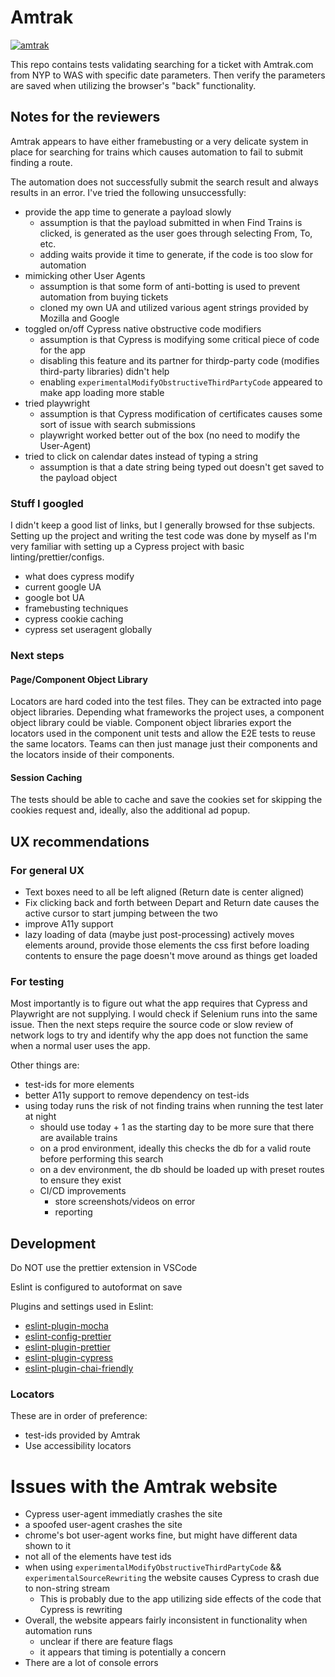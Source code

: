 # Amtrak
[![amtrak](https://img.shields.io/endpoint?url=https://cloud.cypress.io/badge/detailed/wrhdxi&style=flat&logo=cypress)](https://cloud.cypress.io/projects/wrhdxi/runs)

This repo contains tests validating searching for a ticket with Amtrak.com from NYP to WAS with specific date parameters. Then verify the parameters are saved when utilizing the browser's "back" functionality.

## Notes for the reviewers

Amtrak appears to have either framebusting or a very delicate system in place for searching for trains which causes automation to fail to submit finding a route.

The automation does not successfully submit the search result and always results in an error. I've tried the following unsuccessfully:

* provide the app time to generate a payload slowly
  * assumption is that the payload submitted in when Find Trains is clicked, is generated as the user goes through selecting From, To, etc.
  * adding waits provide it time to generate, if the code is too slow for automation
* mimicking other User Agents
  * assumption is that some form of anti-botting is used to prevent automation from buying tickets
  * cloned my own UA and utilized various agent strings provided by Mozilla and Google
* toggled on/off Cypress native obstructive code modifiers
  * assumption is that Cypress is modifying some critical piece of code for the app
  * disabling this feature and its partner for thirdp-party code (modifies third-party libraries) didn't help
  * enabling `experimentalModifyObstructiveThirdPartyCode` appeared to make app loading more stable
* tried playwright
  * assumption is that Cypress modification of certificates causes some sort of issue with search submissions
  * playwright worked better out of the box (no need to modify the User-Agent)
* tried to click on calendar dates instead of typing a string
  * assumption is that a date string being typed out doesn't get saved to the payload object

### Stuff I googled

I didn't keep a good list of links, but I generally browsed for thse subjects. Setting up the project and writing the test code was done by myself as I'm very familiar with setting up a Cypress project with basic linting/prettier/configs.

- what does cypress modify
- current google UA
- google bot UA
- framebusting techniques
- cypress cookie caching
- cypress set useragent globally

### Next steps

#### Page/Component Object Library

Locators are hard coded into the test files. They can be extracted into page object libraries. Depending what frameworks the project uses, a component object library could be viable. Component object libraries export the locators used in the component unit tests and allow the E2E tests to reuse the same locators. Teams can then just manage just their components and the locators inside of their components.

#### Session Caching

The tests should be able to cache and save the cookies set for skipping the cookies request and, ideally, also the additional ad popup.

## UX recommendations

### For general UX

- Text boxes need to all be left aligned (Return date is center aligned)
- Fix clicking back and forth between Depart and Return date causes the active cursor to start jumping between the two
- improve A11y support
- lazy loading of data (maybe just post-processing) actively moves elements around, provide those elements the css first before loading contents to ensure the page doesn't move around as things get loaded

### For testing

Most importantly is to figure out what the app requires that Cypress and Playwright are not supplying. I would check if Selenium runs into the same issue. Then the next steps require the source code or slow review of network logs to try and identify why the app does not function the same when a normal user uses the app.

Other things are:

- test-ids for more elements
- better A11y support to remove dependency on test-ids
- using today runs the risk of not finding trains when running the test later at night
  - should use today + 1 as the starting day to be more sure that there are available trains
  - on a prod environment, ideally this checks the db for a valid route before performing this search
  - on a dev environment, the db should be loaded up with preset routes to ensure they exist
  - CI/CD improvements
    - store screenshots/videos on error
    - reporting


## Development

Do NOT use the prettier extension in VSCode

Eslint is configured to autoformat on save

Plugins and settings used in Eslint:
- [eslint-plugin-mocha](https://github.com/lo1tuma/eslint-plugin-mocha/tree/master)
- [eslint-config-prettier](https://github.com/prettier/eslint-config-prettier)
- [eslint-plugin-prettier](https://github.com/prettier/eslint-plugin-prettier)
- [eslint-plugin-cypress](https://github.com/cypress-io/eslint-plugin-cypress)
- [eslint-plugin-chai-friendly](https://github.com/ihordiachenko/eslint-plugin-chai-friendly)

### Locators

These are in order of preference:

- test-ids provided by Amtrak
- Use accessibility locators

# Issues with the Amtrak website

- Cypress user-agent immediatly crashes the site
- a spoofed user-agent crashes the site
- chrome's bot user-agent works fine, but might have different data shown to it
- not all of the elements have test ids
- when using `experimentalModifyObstructiveThirdPartyCode` && `experimentalSourceRewriting` the website causes Cypress to crash due to non-string stream
  - This is probably due to the app utilizing side effects of the code that Cypress is rewriting
- Overall, the website appears fairly inconsistent in functionality when automation runs
  - unclear if there are feature flags
  - it appears that timing is potentially a concern
- There are a lot of console errors
